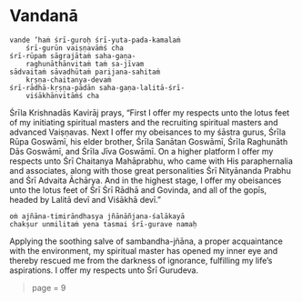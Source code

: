 # Vandanā

    vande ’haṁ śrī-guroḥ śrī-yuta-pada-kamalaṁ
        śrī-gurūn vaiṣṇavāṁś cha
    śrī-rūpaṁ sāgrajātaṁ saha-gaṇa-
        raghunāthānvitaṁ taṁ sa-jīvam 
    sādvaitaṁ sāvadhūtaṁ parijana-sahitaṁ
        kṛṣṇa-chaitanya-devaṁ
    śrī-rādhā-kṛṣṇa-pādān saha-gaṇa-lalitā-śrī-
        viśākhānvitāṁś cha

Śrīla Krishnadās Kavirāj prays, “First I offer my respects unto the lotus feet of my initiating spiritual masters and the recruiting spiritual masters and advanced Vaiṣṇavas. Next I offer my obeisances to my śāstra gurus, Śrīla Rūpa Goswāmī, his elder brother, Śrīla Sanātan Goswāmī, Śrīla Raghunāth Dās Goswāmī, and Śrīla Jīva Goswāmī. On a higher platform I offer my respects unto Śrī Chaitanya Mahāprabhu, who came with His paraphernalia and associates, along with those great personalities Śrī Nityānanda Prabhu and Śrī Advaita Āchārya. And in the highest stage, I offer my obeisances unto the lotus feet of Śrī Śrī Rādhā and Govinda, and all of the gopīs, headed by Lalitā devī and Viśākhā devī.”

    oṁ ajñāna-timirāndhasya jñānāñjana-śalākayā
    chakṣur unmilitaṁ yena tasmai śrī-gurave namaḥ

Applying the soothing salve of sambandha-jñāna, a proper acquaintance with the environment, my spiritual master has opened my inner eye and thereby rescued me from the darkness of ignorance, fulfilling my life’s aspirations. I offer my respects unto Śrī Gurudeva.


> page = 9